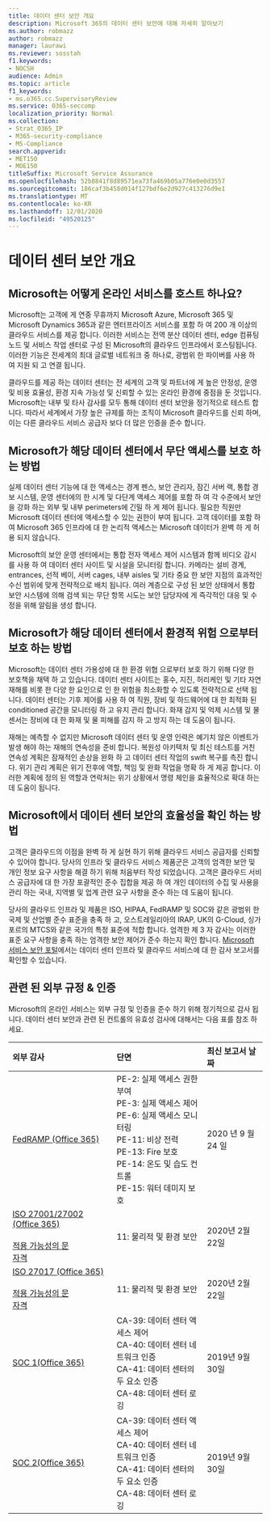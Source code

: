 ```yaml
---
title: 데이터 센터 보안 개요
description: Microsoft 365의 데이터 센터 보안에 대해 자세히 알아보기
ms.author: robmazz
author: robmazz
manager: laurawi
ms.reviewer: sosstah
f1.keywords:
- NOCSH
audience: Admin
ms.topic: article
f1_keywords:
- ms.o365.cc.SupervisoryReview
ms.service: O365-seccomp
localization_priority: Normal
ms.collection:
- Strat_O365_IP
- M365-security-compliance
- MS-Compliance
search.appverid:
- MET150
- MOE150
titleSuffix: Microsoft Service Assurance
ms.openlocfilehash: 52b8841f8d89571ea73fa469b05a776e0e0d3557
ms.sourcegitcommit: 186caf3b458d014f127bdf6e2d927c413276d9e1
ms.translationtype: MT
ms.contentlocale: ko-KR
ms.lasthandoff: 12/01/2020
ms.locfileid: "49520125"
---
```

# <a name="datacenter-security-overview"></a>데이터 센터 보안 개요

## <a name="how-does-microsoft-host-its-online-services"></a>Microsoft는 어떻게 온라인 서비스를 호스트 하나요?

Microsoft는 고객에 게 연중 무휴까지 Microsoft Azure, Microsoft 365 및 Microsoft Dynamics 365과 같은 엔터프라이즈 서비스를 포함 하 여 200 개 이상의 클라우드 서비스를 제공 합니다. 이러한 서비스는 전역 분산 데이터 센터, edge 컴퓨팅 노드 및 서비스 작업 센터로 구성 된 Microsoft의 클라우드 인프라에서 호스팅됩니다. 이러한 기능은 전세계의 최대 글로벌 네트워크 중 하나로, 광범위 한 파이버를 사용 하 여 지원 되 고 연결 됩니다.

클라우드를 제공 하는 데이터 센터는 전 세계의 고객 및 파트너에 게 높은 안정성, 운영 및 비용 효율성, 환경 지속 가능성 및 신뢰할 수 있는 온라인 환경에 중점을 둔 것입니다. Microsoft는 내부 및 타사 감사를 모두 통해 데이터 센터 보안을 정기적으로 테스트 합니다. 따라서 세계에서 가장 높은 규제를 하는 조직이 Microsoft 클라우드를 신뢰 하며,이는 다른 클라우드 서비스 공급자 보다 더 많은 인증을 준수 합니다.

## <a name="how-does-microsoft-protect-its-datacenters-from-unauthorized-access"></a>Microsoft가 해당 데이터 센터에서 무단 액세스를 보호 하는 방법

실제 데이터 센터 기능에 대 한 액세스는 경계 펜스, 보안 관리자, 잠긴 서버 랙, 통합 경보 시스템, 운영 센터에의 한 시계 및 다단계 액세스 제어를 포함 하 여 각 수준에서 보안을 강화 하는 외부 및 내부 perimeters에 긴밀 하 게 제어 됩니다. 필요한 직원만 Microsoft 데이터 센터에 액세스할 수 있는 권한이 부여 됩니다. 고객 데이터를 포함 하 여 Microsoft 365 인프라에 대 한 논리적 액세스는 Microsoft 데이터가 완벽 하 게 허용 되지 않습니다.

Microsoft의 보안 운영 센터에서는 통합 전자 액세스 제어 시스템과 함께 비디오 감시를 사용 하 여 데이터 센터 사이트 및 시설을 모니터링 합니다. 카메라는 설비 경계, entrances, 선적 베이, 서버 cages, 내부 aisles 및 기타 중요 한 보안 지점의 효과적인 수신 범위에 맞게 전략적으로 배치 됩니다. 여러 계층으로 구성 된 보안 상태에서 통합 보안 시스템에 의해 검색 되는 무단 항목 시도는 보안 담당자에 게 즉각적인 대응 및 수정을 위해 알림을 생성 합니다.

## <a name="how-does-microsoft-protect-its-datacenters-from-environmental-hazards"></a>Microsoft가 해당 데이터 센터에서 환경적 위험 으로부터 보호 하는 방법

Microsoft는 데이터 센터 가용성에 대 한 환경 위협 으로부터 보호 하기 위해 다양 한 보호책을 채택 하 고 있습니다. 데이터 센터 사이트는 홍수, 지진, 허리케인 및 기타 자연 재해를 비롯 한 다양 한 요인으로 인 한 위험을 최소화할 수 있도록 전략적으로 선택 됩니다. 데이터 센터는 기후 제어를 사용 하 여 직원, 장비 및 하드웨어에 대 한 최적화 된 conditioned 공간을 모니터링 하 고 유지 관리 합니다. 화재 감지 및 억제 시스템 및 물 센서는 장비에 대 한 화재 및 물 피해를 감지 하 고 방지 하는 데 도움이 됩니다.

재해는 예측할 수 없지만 Microsoft 데이터 센터 및 운영 인력은 예기치 않은 이벤트가 발생 해야 하는 재해의 연속성을 준비 합니다. 복원성 아키텍처 및 최신 테스트를 거친 연속성 계획은 잠재적인 손상을 완화 하 고 데이터 센터 작업의 swift 복구를 촉진 합니다. 위기 관리 계획은 위기 전후에 역할, 책임 및 완화 작업을 명확 하 게 제공 합니다. 이러한 계획에 정의 된 역할과 연락처는 위기 상황에서 명령 체인을 효율적으로 확대 하는 데 도움이 됩니다.

## <a name="how-does-microsoft-verify-the-effectiveness-of-datacenter-security"></a>Microsoft에서 데이터 센터 보안의 효율성을 확인 하는 방법

고객은 클라우드의 이점을 완벽 하 게 실현 하기 위해 클라우드 서비스 공급자를 신뢰할 수 있어야 합니다. 당사의 인프라 및 클라우드 서비스 제품군은 고객의 엄격한 보안 및 개인 정보 요구 사항을 해결 하기 위해 처음부터 작성 되었습니다. 고객은 클라우드 서비스 공급자에 대 한 가장 포괄적인 준수 집합을 제공 하 여 개인 데이터의 수집 및 사용을 관리 하는 국내, 지역별 및 업계 관련 요구 사항을 준수 하는 데 도움이 됩니다.

당사의 클라우드 인프라 및 제품은 ISO, HIPAA, FedRAMP 및 SOC와 같은 광범위 한 국제 및 산업별 준수 표준을 충족 하 고, 오스트레일리아의 IRAP, UK의 G-Cloud, 싱가포르의 MTCS와 같은 국가의 특정 표준에 적합 합니다. 엄격한 제 3 자 감사는 이러한 표준 요구 사항을 충족 하는 엄격한 보안 제어가 준수 하는지 확인 합니다. [Microsoft 서비스 보안 포털](https://servicetrust.microsoft.com/)에서는 데이터 센터 인프라 및 클라우드 서비스에 대 한 감사 보고서를 확인할 수 있습니다.

## <a name="related-external-regulations--certifications"></a>관련 된 외부 규정 & 인증

Microsoft의 온라인 서비스는 외부 규정 및 인증을 준수 하기 위해 정기적으로 감사 됩니다. 데이터 센터 보안과 관련 된 컨트롤의 유효성 검사에 대해서는 다음 표를 참조 하세요.

| **외부 감사** | **단면** | **최신 보고서 날짜** |
|:--------------------|:------------|:-----------------------|  
| [FedRAMP (Office 365)](https://compliance.microsoft.com/compliancemanager) | PE-2: 실제 액세스 권한 부여 <br> PE-3: 실제 액세스 제어 <br> PE-6: 실제 액세스 모니터링 <br> PE-11: 비상 전력 <br> PE-13: Fire 보호 <br> PE-14: 온도 및 습도 컨트롤 <br> PE-15: 워터 데미지 보호 | 2020 년 9 월 24 일 |
| [ISO 27001/27002 (Office 365)](https://servicetrust.microsoft.com/ViewPage/MSComplianceGuideV3?command=Download&downloadType=Document&downloadId=d7864d4f-e053-4cc4-a964-fa526d07c3be&tab=7027ead0-3d6b-11e9-b9e1-290b1eb4cdeb&docTab=7027ead0-3d6b-11e9-b9e1-290b1eb4cdeb_ISO_Reports) <br><br> [적용 가능성의 문](https://servicetrust.microsoft.com/ViewPage/MSComplianceGuide?command=Download&downloadType=Document&downloadId=8ee1e46b-2ada-4e7b-bb7d-4c55a8cb6fcd&docTab=4ce99610-c9c0-11e7-8c2c-f908a777fa4d_ISO_Reports) <br> [자격](https://servicetrust.microsoft.com/ViewPage/MSComplianceGuideV3?command=Download&downloadType=Document&downloadId=1e84a14a-2468-45ac-9412-5e53250d57ec&tab=7027ead0-3d6b-11e9-b9e1-290b1eb4cdeb&docTab=7027ead0-3d6b-11e9-b9e1-290b1eb4cdeb_ISO_Reports) | 11: 물리적 및 환경 보안 | 2020년 2월 22일 |
| [ISO 27017 (Office 365)](https://servicetrust.microsoft.com/ViewPage/MSComplianceGuideV3?command=Download&downloadType=Document&downloadId=d7864d4f-e053-4cc4-a964-fa526d07c3be&tab=7027ead0-3d6b-11e9-b9e1-290b1eb4cdeb&docTab=7027ead0-3d6b-11e9-b9e1-290b1eb4cdeb_ISO_Reports) <br><br> [적용 가능성의 문](https://servicetrust.microsoft.com/ViewPage/MSComplianceGuide?command=Download&downloadType=Document&downloadId=8ee1e46b-2ada-4e7b-bb7d-4c55a8cb6fcd&docTab=4ce99610-c9c0-11e7-8c2c-f908a777fa4d_ISO_Reports) <br> [자격](https://servicetrust.microsoft.com/ViewPage/MSComplianceGuideV3?command=Download&downloadType=Document&downloadId=70de0999-5451-43a3-9ef4-761e8fbfb1a3&tab=7027ead0-3d6b-11e9-b9e1-290b1eb4cdeb&docTab=7027ead0-3d6b-11e9-b9e1-290b1eb4cdeb_ISO_Reports) | 11: 물리적 및 환경 보안 | 2020년 2월 22일 |
| [SOC 1(Office 365)](https://servicetrust.microsoft.com/ViewPage/MSComplianceGuideV3?command=Download&downloadType=Document&downloadId=b07c0f7b-6bd5-4544-8255-7a5f14bf914a&tab=7027ead0-3d6b-11e9-b9e1-290b1eb4cdeb&docTab=7027ead0-3d6b-11e9-b9e1-290b1eb4cdeb_SOC_/_SSAE_16_Reports) | CA-39: 데이터 센터 액세스 제어 <br> CA-40: 데이터 센터 네트워크 인증 <br> CA-41: 데이터 센터의 두 요소 인증 <br> CA-48: 데이터 센터 로깅 | 2019년 9월 30일 |
| [SOC 2(Office 365)](https://servicetrust.microsoft.com/ViewPage/MSComplianceGuideV3?command=Download&downloadType=Document&downloadId=fa062990-e758-4ddc-ace3-7fb21a301d09&tab=7027ead0-3d6b-11e9-b9e1-290b1eb4cdeb&docTab=7027ead0-3d6b-11e9-b9e1-290b1eb4cdeb_SOC_/_SSAE_16_Rep-11e9-b9e1-290b1eb4cdeb_SOC_/_SSAE_16_Reports) | CA-39: 데이터 센터 액세스 제어 <br> CA-40: 데이터 센터 네트워크 인증 <br> CA-41: 데이터 센터의 두 요소 인증 <br> CA-48: 데이터 센터 로깅 | 2019년 9월 30일 |
